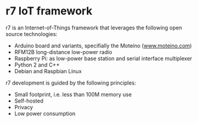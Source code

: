 # r7 IoT framework

r7 is an Internet-of-Things framework that leverages the following open source technologies:

 - Arduino board and variants, specifially the Moteino (www.moteino.com)
 - RFM12B long-distance low-power radio
 - Raspberry Pi: as low-power base station and serial interface multiplexer
 - Python 2 and C++
 - Debian and Raspbian Linux

r7 development is guided by the following principles:

 - Small footprint, i.e. less than 100M memory use
 - Self-hosted
 - Privacy
 - Low power consumption
